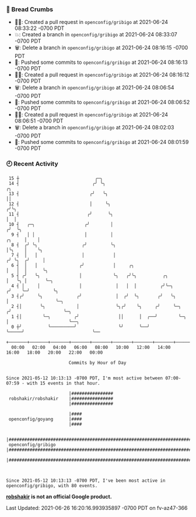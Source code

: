 ### 🍞 Bread Crumbs

 * ✍🏼: Created a pull request in `openconfig/gribigo` at 2021-06-24 08:33:22 -0700 PDT
 * 💥: Created a branch in `openconfig/gribigo` at 2021-06-24 08:33:07 -0700 PDT
 * 🗑: Delete a branch in `openconfig/gribigo` at 2021-06-24 08:16:15 -0700 PDT
 * 🚢: Pushed some commits to `openconfig/gribigo` at 2021-06-24 08:16:13 -0700 PDT
 * ✍🏼: Created a pull request in `openconfig/gribigo` at 2021-06-24 08:16:12 -0700 PDT
 * 🗑: Delete a branch in `openconfig/gribigo` at 2021-06-24 08:06:54 -0700 PDT
 * 🚢: Pushed some commits to `openconfig/gribigo` at 2021-06-24 08:06:52 -0700 PDT
 * ✍🏼: Created a pull request in `openconfig/gribigo` at 2021-06-24 08:06:51 -0700 PDT
 * 🗑: Delete a branch in `openconfig/gribigo` at 2021-06-24 08:02:03 -0700 PDT
 * 🚢: Pushed some commits to `openconfig/gribigo` at 2021-06-24 08:01:59 -0700 PDT

### 🕘 Recent Activity
```
 15 ┼                             ╭─╮
 14 ┤                            ╭╯ ╰╮                                                ╭╮
 13 ┤                           ╭╯   ╰╮                                               ││
 12 ┤                           │     ╰╮                                             ╭╯╰╮
 11 ┤                          ╭╯      ╰╮                                            │  │
 10 ┤   ╭─╮                   ╭╯        │                                           ╭╯  ╰╮
  9 ┤   │ │                   │         │                                    ╭╮     │    │
  8 ┤  ╭╯ ╰╮                 ╭╯         ╰╮                                   │╰╮    │    ╰╮
  7 ┤  │   │                 │           │                                  ╭╯ ╰╮  ╭╯     │
  6 ┤  │   │                ╭╯           │     ╭╮                           │   │  │      ╰╮
  5 ┤ ╭╯   ╰╮               │            ╰╮   ╭╯╰╮          ╭╮              │   ╰╮ │       ╰─╮
  4 ┤ │     │               │             │   │  │         ╭╯╰─╮           ╭╯    ╰─╯         ╰╮
  3 ┤╭╯     ╰╮             ╭╯             │  ╭╯  ╰╮       ╭╯   ╰╮          │                  ╰─╮
  2 ┤│       ╰╮            │              ╰╮╭╯    ╰╮     ╭╯     ╰─╮       ╭╯                    ╰─╮
  1 ┤│        ╰─╮         ╭╯               ││      │  ╭──╯        ╰─╮     │                       ╰──╮
  0 ┼╯          ╰─────────╯                ╰╯      ╰──╯             ╰─────╯                          ╰──
    +───────+───────+───────+───────+───────+───────+───────+───────+───────+───────+───────+───────+────
  00:00   02:00   04:00   06:00   08:00   10:00   12:00   14:00   16:00   18:00   20:00   22:00   00:00   

						Commits by Hour of Day


Since 2021-05-12 10:13:13 -0700 PDT, I'm most active between 07:00-07:59 - with 15 events in that hour.

```



```
                        |################
 robshakir/robshakir    |################
                        |################

                        |####
 openconfig/goyang      |####
                        |####

                        |################################################################################
 openconfig/gribigo     |################################################################################
                        |################################################################################



Since 2021-05-12 10:13:13 -0700 PDT, I've been most active in openconfig/gribigo, with 80 events.

```
**[robshakir](mailto:robjs@google.com) is not an official Google product.**


Last Updated: 2021-06-26 16:20:16.993935897 -0700 PDT on fv-az47-366
